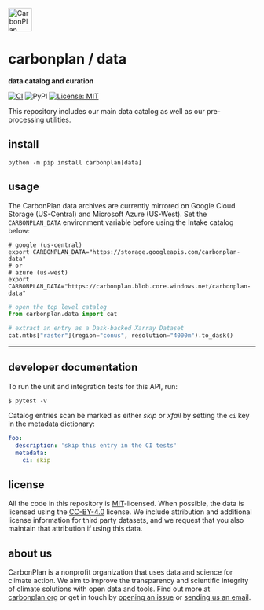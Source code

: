 <p align="left" >
<a href='https://carbonplan.org'>
<picture>
  <source media="(prefers-color-scheme: dark)" srcset="https://carbonplan-assets.s3.amazonaws.com/monogram/light-small.png">
  <img alt="CarbonPlan monogram." height="48" src="https://carbonplan-assets.s3.amazonaws.com/monogram/dark-small.png">
</picture>
</a>
</p>

# carbonplan / data

**data catalog and curation**

[![CI](https://github.com/carbonplan/data/actions/workflows/main.yaml/badge.svg)](https://github.com/carbonplan/data/actions/workflows/main.yaml)
![PyPI](https://img.shields.io/pypi/v/carbonplan-data)
[![License: MIT](https://img.shields.io/badge/License-MIT-blue.svg)](https://opensource.org/licenses/MIT)

This repository includes our main data catalog as well as our pre-processing utilities.

## install

```shell
python -m pip install carbonplan[data]
```

## usage

The CarbonPlan data archives are currently mirrored on Google Cloud Storage (US-Central) and
Microsoft Azure (US-West). Set the `CARBONPLAN_DATA` environment variable before using the
Intake catalog below:

```shell
# google (us-central)
export CARBONPLAN_DATA="https://storage.googleapis.com/carbonplan-data"
# or
# azure (us-west)
export CARBONPLAN_DATA="https://carbonplan.blob.core.windows.net/carbonplan-data"
```

```python
# open the top level catalog
from carbonplan.data import cat

# extract an entry as a Dask-backed Xarray Dataset
cat.mtbs["raster"](region="conus", resolution="4000m").to_dask()
```

---

## developer documentation

To run the unit and integration tests for this API, run:

```shell
$ pytest -v
```

Catalog entries scan be marked as either _skip_ or _xfail_ by setting the `ci` key in the metadata dictionary:

```yaml
foo:
  description: 'skip this entry in the CI tests'
  metadata:
    ci: skip
```

## license

All the code in this repository is [MIT](https://choosealicense.com/licenses/mit/)-licensed. When possible, the data is licensed using the [CC-BY-4.0](https://choosealicense.com/licenses/cc-by-4.0/) license. We include attribution and additional license information for third party datasets, and we request that you also maintain that attribution if using this data.

## about us

CarbonPlan is a nonprofit organization that uses data and science for climate action. We aim to improve the transparency and scientific integrity of climate solutions with open data and tools. Find out more at [carbonplan.org](https://carbonplan.org/) or get in touch by [opening an issue](https://github.com/carbonplan/data/issues/new) or [sending us an email](mailto:hello@carbonplan.org).

